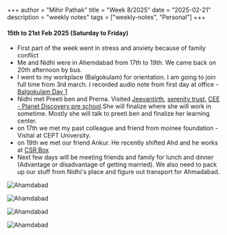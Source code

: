 +++
author = "Mihir Pathak"
title = "Week 8/2025"
date = "2025-02-21"
description = "weekly notes"
tags = ["weekly-notes", "Personal"]
+++

#### 15th to 21st Feb 2025 (Saturday to Friday)
- First part of the week went in stress and anxiety because of family conflict
- Me and Nidhi were in Ahemdabad from 17th to 19th. We came back on 20th afternoon by bus.
- I went to my workplace (Balgokulam) for orientation. I am going to join full time from 3rd march. I recorded audio note from first day at office - [Balgokulam Day 1](https://drive.google.com/file/d/1D60XLqgVAaGkSL9wotQZzU7PSoQI0riS/view?usp=sharing)
- Nidhi met Preeti ben and Prerna. Visited [Jeevantirth](https://www.jeevantirth.org/), [serenity trust](https://theserenitylibrary.com/), [CEE - Planet Discovery pre school](https://www.theplanetcee.org/).She will finalize where she will work in sometime. Mostly she will talk to preeti ben and finalize her learning center.
- on 17th we met my past colleague and friend from moinee foundation - Vishal at CEPT University.
- on 19th we met our friend Ankur. He recently shifted Ahd and he works at [CSR Box](https://csrbox.org/)
- Next few days will be meeting friends and family for lunch and dinner (Advantage or disadvantage of getting married). We also need to pack up our stuff from Nidhi's place and figure out transport for Ahmadabad.

![Ahamdabad](/w8.2025/ahmdabad1.jpeg)

![Ahamdabad](/w8.2025/ahmdabad2.jpeg)

![Ahamdabad](/w8.2025/ahmdabad3.jpeg)

![Ahamdabad](/w8.2025/ahmdabad4.jpeg)
